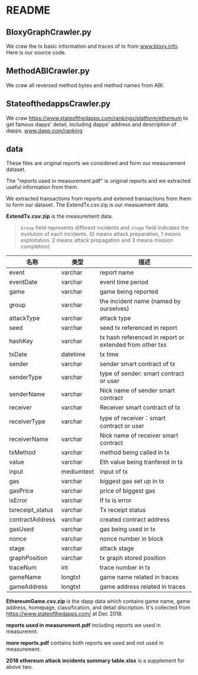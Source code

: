 # README

## BloxyGraphCrawler.py

We craw the tx basic information and traces of tx from www.bloxy.info. Here is our source code.

## MethodABICrawler.py

We craw all reversed method bytes and method names from ABI.

## StateofthedappsCrawler.py

We craw https://www.stateofthedapps.com/rankings/platform/ethereum to get famous dapps' detail, including dapps' address and description of dapps. www.dapp.com/ranking

## data

These files are original reports we considered and form our measurement dataset.

The "reports used in measurement.pdf" is original reports and we extracted useful information from them.

We extracted transactions from reports and extened transactions from them to form our dataset. The ExtendTx.csv.zip is our measuement data.

**ExtendTx.csv.zip** is the measurement data.  

> `Group` field represents different incidents and `stage` field indicates the evolutoin of each incidents. (0 means attack preparation, 1 means exploitation, 2 means attack propagation and 3 means mission completion)



| 名称             | 类型       | 描述                                                    |
| ---------------- | ---------- | ------------------------------------------------------- |
| event            | varchar    | report name                                             |
| eventDate        | varchar    | event time period                                       |
| game             | varchar    | game being reported                                     |
| group            | varchar    | the incident name (named by ourselves)                  |
| attackType       | varchar    | attack type                                             |
| seed             | varchar    | seed tx referenced in report                            |
| hashKey          | varchar    | tx hash referenced in report or extended from other txs |
| txDate           | datetime   | tx time                                                 |
| sender           | varchar    | sender smart contract of tx                             |
| senderType       | varchar    | type of sender: smart contract or user                  |
| senderName       | varchar    | Nick name of sender smart contract                      |
| receiver         | varchar    | Receiver smart contract of tx                           |
| receiverType     | varchar    | type of receiver：smart contract or user                |
| receiverName     | varchar    | Nick name of receiver smart contract                    |
| txMethod         | varchar    | method being called in tx                               |
| value            | varchar    | Eth value being tranfered in tx                         |
| input            | mediumtext | input of tx                                             |
| gas              | varchar    | biggest gas set up in tx                                |
| gasPrice         | varchar    | price of biggest gas                                    |
| isError          | varchar    | If tx is error                                          |
| txreceipt_status | varchar    | Tx receipt status                                       |
| contractAddress  | varchar    | created contract address                                |
| gasUsed          | varchar    | gas being used in tx                                    |
| nonce            | varchar    | nonce number in block                                   |
| stage            | varchar    | attack stage                                            |
| graphPosition    | varchar    | tx graph stored position                                |
| traceNum         | int        | trace number in tx                                      |
| gameName         | longtxt    | game name related in traces                             |
| gameAddress      | longtxt    | game address related in traces                          |



**EthereumGame.csv.zip** is the dapp data which contains game name, game address, homepage, classification, and detail discription. It's collected from <https://www.stateofthedapps.com/> at Dec 2018.



**reports used in measurement.pdf**  including reports we used in measuremnt.

**more reports.pdf** contains both reports we used and not used in measurement.

**2018 ethereum attack incidents summary table.xlsx** is a supplement for above two.



